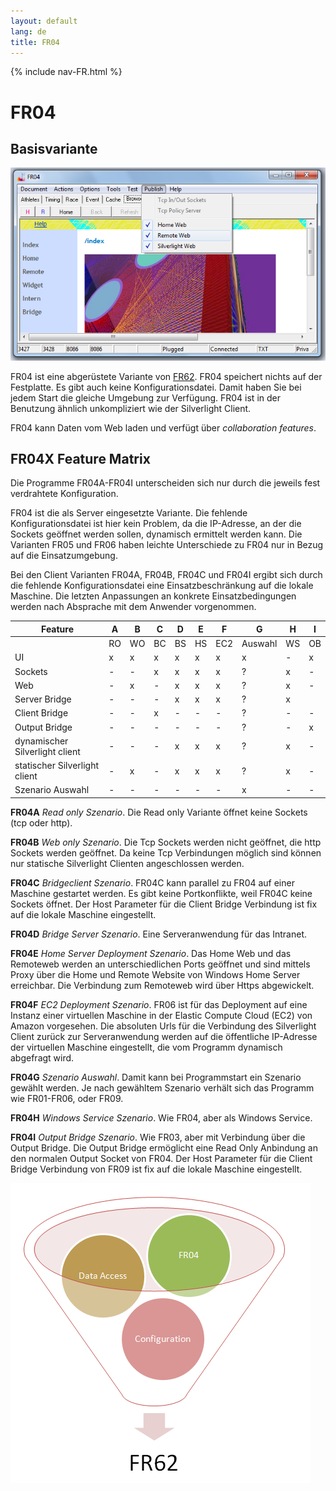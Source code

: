 ```yaml
---
layout: default
lang: de
title: FR04
---
```


{% include nav-FR.html %}

# FR04

## Basisvariante

![FR04 screenshot](../images/FR04.png)

FR04 ist eine abgerüstete Variante von [FR62](FR62.html). 
FR04 speichert nichts auf der Festplatte.
Es gibt auch keine Konfigurationsdatei.
Damit haben Sie bei jedem Start die gleiche Umgebung zur Verfügung.
FR04 ist in der Benutzung ähnlich unkompliziert wie der Silverlight Client.

FR04 kann Daten vom Web laden und verfügt über *collaboration features*.

## FR04X Feature Matrix

Die Programme FR04A-FR04I unterscheiden sich nur durch die jeweils fest verdrahtete Konfiguration.

FR04 ist die als Server eingesetzte Variante. 
Die fehlende Konfigurationsdatei ist hier kein Problem, da die IP-Adresse, 
an der die Sockets geöffnet werden sollen, dynamisch ermittelt werden kann.
Die Varianten FR05 und FR06 haben leichte Unterschiede zu FR04 nur in Bezug auf die Einsatzumgebung.

Bei den Client Varianten FR04A, FR04B, FR04C und FR04I ergibt sich 
durch die fehlende Konfigurationsdatei eine Einsatzbeschränkung auf die lokale Maschine. 
Die letzten Anpassungen an konkrete Einsatzbedingungen werden nach Absprache mit dem Anwender vorgenommen.

<table>
    <thead>
        <tr>
            <th>Feature</th>
            <th>A</th>
            <th>B</th>
            <th>C</th>
            <th>D</th>
            <th>E</th>
            <th>F</th>
            <th>G</th>
            <th>H</th>
            <th>I</th>
        </tr>
    </thead>
    <tr>
        <td></td>
        <td>RO</td>
        <td>WO</td>
        <td>BC</td>
        <td>BS</td>
        <td>HS</td>
        <td>EC2</td>
        <td>Auswahl</td>
        <td>WS</td>
        <td>OB</td>
    </tr>
    <tr>
        <td>UI</td>
        <td>x</td>
        <td>x</td>
        <td>x</td>
        <td>x</td>
        <td>x</td>
        <td>x</td>
        <td>x</td>
        <td>-</td>
        <td>x</td>
    </tr>
    <tr>
        <td>Sockets</td>
        <td>-</td>
        <td>-</td>
        <td>x</td>
        <td>x</td>
        <td>x</td>
        <td>x</td>
        <td>?</td>
        <td>x</td>
        <td>-</td>
    </tr>
    <tr>
        <td>Web</td>
        <td>-</td>
        <td>x</td>
        <td>-</td>
        <td>x</td>
        <td>x</td>
        <td>x</td>
        <td>?</td>
        <td>x</td>
        <td>-</td>
    </tr>
    <tr>
        <td>Server Bridge</td>
        <td>-</td>
        <td>-</td>
        <td>-</td>
        <td>x</td>
        <td>x</td>
        <td>x</td>
        <td>?</td>
        <td>x</td>
    </tr>
    <tr>
        <td>Client Bridge</td>
        <td>-</td>
        <td>-</td>
        <td>x</td>
        <td>-</td>
        <td>-</td>
        <td>-</td>
        <td>?</td>
        <td>-</td>
        <td>-</td>
    </tr>
    <tr>
        <td>Output Bridge</td>
        <td>-</td>
        <td>-</td>
        <td>-</td>
        <td>-</td>
        <td>-</td>
        <td>-</td>
        <td>?</td>
        <td>-</td>
        <td>x</td>
    </tr>
    <tr>
        <td>dynamischer Silverlight client</td>
        <td>-</td>
        <td>-</td>
        <td>-</td>
        <td>x</td>
        <td>x</td>
        <td>x</td>
        <td>?</td>
        <td>x</td>
        <td>-</td>
    </tr>
    <tr>
        <td>statischer Silverlight client</td>
        <td>-</td>
        <td>x</td>
        <td>-</td>
        <td>x</td>
        <td>x</td>
        <td>x</td>
        <td>?</td>
        <td>x</td>
        <td>-</td>
    </tr>
    <tr>
        <td>Szenario Auswahl</td>
        <td>-</td>
        <td>-</td>
        <td>-</td>
        <td>-</td>
        <td>-</td>
        <td>-</td>
        <td>x</td>
        <td>-</td>
        <td>-</td>
    </tr>
</table>

**FR04A** *Read only Szenario*.
Die Read only Variante öffnet keine Sockets (tcp oder http).

**FR04B** *Web only Szenario*.
Die Tcp Sockets werden nicht geöffnet, die http Sockets 
werden geöffnet. Da keine Tcp Verbindungen möglich sind können
nur statische Silverlight Clienten angeschlossen werden. 

**FR04C** *Bridgeclient Szenario*.
FR04C kann parallel zu FR04 auf einer Maschine gestartet werden. 
Es gibt keine Portkonflikte, weil FR04C keine Sockets öffnet. 
Der Host Parameter für die Client Bridge Verbindung ist fix auf die lokale Maschine eingestellt.

**FR04D** *Bridge Server Szenario*.
Eine Serveranwendung für das Intranet.

**FR04E** *Home Server Deployment Szenario*.
Das Home Web und das Remoteweb werden an unterschiedlichen Ports geöffnet 
und sind mittels Proxy über die Home und Remote Website von Windows Home Server erreichbar. 
Die Verbindung zum Remoteweb wird über Https abgewickelt.

**FR04F** *EC2 Deployment Szenario*.
FR06 ist für das Deployment auf eine Instanz einer virtuellen Maschine in der Elastic Compute Cloud (EC2) von Amazon vorgesehen. 
Die absoluten Urls für die Verbindung des Silverlight Client zurück zur Serveranwendung 
werden auf die öffentliche IP-Adresse der virtuellen Maschine eingestellt, die vom Programm dynamisch abgefragt wird.

**FR04G** *Szenario Auswahl*.
Damit kann bei Programmstart ein Szenario gewählt werden. 
Je nach gewähltem Szenario verhält sich das Programm wie FR01-FR06, oder FR09.

**FR04H** *Windows Service Szenario*.
Wie FR04, aber als Windows Service.

**FR04I** *Output Bridge Szenario*.
Wie FR03, aber mit Verbindung über die Output Bridge. 
Die Output Bridge ermöglicht eine Read Only Anbindung an den normalen Output Socket von FR04. 
Der Host Parameter für die Client Bridge Verbindung von FR09 ist fix auf die lokale Maschine eingestellt.

![Von FR04 nach FR62](../images/FR04-Trichter.png)
